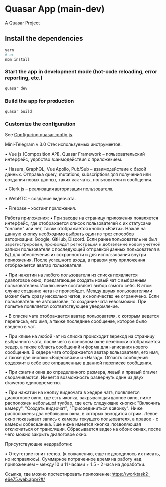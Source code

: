 # Quasar App (main-dev)

A Quasar Project

## Install the dependencies
```bash
yarn
# or
npm install
```

### Start the app in development mode (hot-code reloading, error reporting, etc.)
```bash
quasar dev
```


### Build the app for production
```bash
quasar build
```

### Customize the configuration
See [Configuring quasar.config.js](https://v2.quasar.dev/quasar-cli-vite/quasar-config-js).

Mini-Telegram v 3.0
Стек используемых инструментов: 
  
  •	Vue js (Composition API), Quasar Framework – пользовательский интерфейс, удобство взаимодействия с приложением.
  
  •	Hasura, GraphQL, Vue Apollo, Pub/Sub – взаимодействие с базой данных. Отправка query, mutations, subscriptions для получения или создания новых данных, таких как    чаты, пользователи и сообщения.
  
  •	Clerk js – реализация авторизации пользователя.
  
  •	WebRTC – создание видеочата.
  
  •	Firebase – хостинг приложения.
  
  
Работа приложения:
  •	При заходе на страницу приложения появляется интерфейс, где отображается список пользователей с их статусами "онлайн" или нет, также отображается кнопка «Войти». Нажав на данную кнопку необходимо выбрать один из    трех способов авторизации: Google, GitHub, Discord. Если ранее пользователь не был зарегистрирован, произойдет регистрация и добавление новой учетной записи          пользователя с последующей отправкой данных пользователя в БД для обеспечения их сохранности и для использования внутри приложения. После успешного входа, в правом  углу приложения отображается аватар пользователя.
  
  •	При нажатии на любого пользователя из списка появляется диалоговое окно, предлагающее создать новый чат с выбранным пользователем. Исключение составляет выбор  самого себя. В этом случае создание чата не произойдет. Между двумя пользователями может быть сразу несколько чатов, их количество не ограничено. Если пользователь не  авторизован, то создание чата невозможно. При попытке появляется соответствующее уведомление. 

  •	В списке чата отображается аватар пользователя, с которым ведется переписка, его имя, а также последнее сообщение, которое было введено в чат.
  
  •	При клике на любой чат из списка происходит переход на страницу выбранного чата, после чего в основном окне переписки отображается хедер, а также область сообщений и форма для написания нового сообщения. В хедере чата отображается аватар пользователя, его имя, а также две кнопки: «Видеосвязь» и «Назад». Область сообщений содержит в себе все отправленные в данной переписке сообщения.
  
  •	При сжатии окна до определенного размера, левый и правый drawer сворачиваются. Имеется возможность развернуть один из двух drawerов единовременно.
  
  • При нажатии на кнопку видеочата в хедере чата, появляется диалоговое окно, где есть иконка, закрывающая данное окно, ниже расположен небольшой тулбар, где есть следующие кнопки: "Включить камеру", "Создать видеочат", "Присоединиться к звонку". Ниже расположены два небольших окна, в которых выводится стрим. Левое окно показывает запись с камеры текущего пользователя, а правое - с камеры собеседника. Еще ниже имеется кнопка, позволяющая отключиться от трансляции. Сбрасывается видео на обоих окнах, после чего можно закрыть диалоговое окно.
  
  
Присутствующие недоработки:
  
  •	Отсутствие юнит тестов. (к сожалению, еще не доводилось их писать, но исправлюсь).
Суммарное потраченное время на работу над приложением – между 10 и 11 часами + 1.5 - 2 часа на доработки.

Ссылка, где можно протестировать приложение: https://worktask2-e6e75.web.app/?#/
